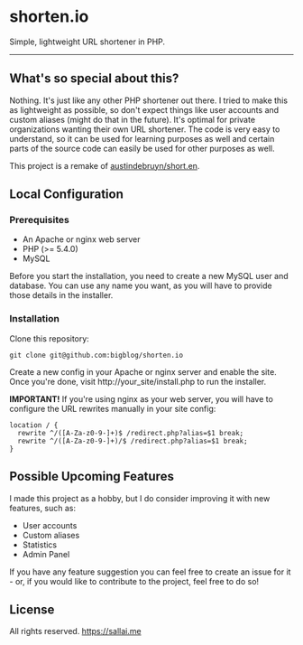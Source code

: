 # shorten.io
Simple, lightweight URL shortener in PHP.

---

## What's so special about this?
Nothing. It's just like any other PHP shortener out there. I tried to make this as lightweight as possible, so don't expect things like user accounts and custom aliases (might do that in the future). It's optimal for private organizations wanting their own URL shortener. The code is very easy to understand, so it can be used for learning purposes as well and certain parts of the source code can easily be used for other purposes as well. 

This project is a remake of [austindebruyn/short.en](https://github.com/austindebruyn/short.en).

## Local Configuration

### Prerequisites

* An Apache or nginx web server
* PHP (>= 5.4.0)
* MySQL

Before you start the installation, you need to create a new MySQL user and database. You can use any name you want, as you will have to provide those details in the installer. 

### Installation

Clone this repository:

```
git clone git@github.com:bigblog/shorten.io
```

Create a new config in your Apache or nginx server and enable the site. Once you're done, visit http://your_site/install.php to run the installer. 

**IMPORTANT!** If you're using nginx as your web server, you will have to configure the URL rewrites manually in your site config:

```
location / {
  rewrite ^/([A-Za-z0-9-]+)$ /redirect.php?alias=$1 break;
  rewrite ^/([A-Za-z0-9-]+)/$ /redirect.php?alias=$1 break;
}
```

## Possible Upcoming Features

I made this project as a hobby, but I do consider improving it with new features, such as:
* User accounts
* Custom aliases
* Statistics
* Admin Panel

If you have any feature suggestion you can feel free to create an issue for it - or, if you would like to contribute to the project, feel free to do so!

## License

All rights reserved. https://sallai.me 
